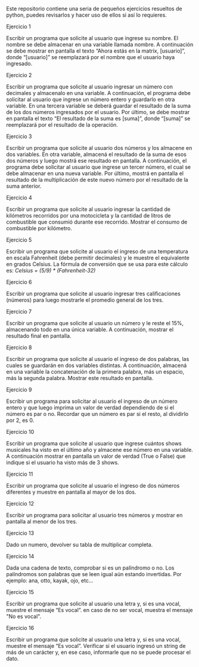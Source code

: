 Este repositorio contiene una seria de pequeños ejercicios resueltos de python, puedes revisarlos y hacer uso de ellos si así lo requieres.

Ejercicio 1

Escribir un programa que solicite al usuario que ingrese su nombre. El nombre se debe almacenar en una variable llamada nombre.
A continuación se debe mostrar en pantalla el texto “Ahora estás en la matrix, [usuario]”,
donde “[usuario]” se reemplazará por el nombre que el usuario haya ingresado.

Ejercicio 2

Escribir un programa que solicite al usuario ingresar un número con decimales y almacenalo en una variable.
A continuación, el programa debe solicitar al usuario que ingrese un número entero y guardarlo en otra variable.
En una tercera variable se deberá guardar el resultado de la suma de los dos números ingresados por el usuario.
Por último, se debe mostrar en pantalla el texto “El resultado de la suma es [suma]”, donde “[suma]” se reemplazará por el resultado de la operación.

Ejercicio 3

Escribir un programa que solicite al usuario dos números y los almacene en dos variables.
En otra variable, almacená el resultado de la suma de esos dos números y luego mostrá ese resultado en pantalla.
A continuación, el programa debe solicitar al usuario que ingrese un tercer número, el cual se debe almacenar en una nueva variable.
Por último, mostrá en pantalla el resultado de la multiplicación de este nuevo número por el resultado de la suma anterior.

Ejercicio 4

Escribir un programa que solicite al usuario ingresar la cantidad de kilómetros recorridos por una motocicleta
y la cantidad de litros de combustible que consumió durante ese recorrido. Mostrar el consumo de combustible por kilómetro.

Ejercicio 5

Escribir un programa que solicite al usuario el ingreso de una temperatura en escala Fahrenheit (debe permitir decimales)
y le muestre el equivalente en grados Celsius. La fórmula de conversión que se usa para este cálculo es: _Celsius = (5/9) * (Fahrenheit-32)_

Ejercicio 6

Escribir un programa que solicite al usuario ingresar tres calificaciones (números) para luego mostrarle el promedio general de los tres.

Ejercicio 7

Escribir un programa que solicite al usuario un número y le reste el 15%,
almacenando todo en una única variable. A continuación, mostrar el resultado final en pantalla.

Ejercicio 8

Escribir un programa que solicite al usuario el ingreso de dos palabras, las cuales se guardarán en dos variables distintas.
A continuación, almacená en una variable la concatenación de la primera palabra, más un espacio, más la segunda palabra. Mostrar este resultado en pantalla.

Ejercicio 9

Escribir un programa para solicitar al usuario el ingreso de un número entero
y que luego imprima un valor de verdad dependiendo de si el número es par o no.
Recordar que un número es par si el resto, al dividirlo por 2, es 0.

Ejercicio 10

Escribir un programa que solicite al usuario que ingrese cuántos shows musicales ha visto en el último año y almacene ese número en una variable.
A continuación mostrar en pantalla un valor de verdad (True o False) que indique si el usuario ha visto más de 3 shows.

Ejercicio 11

Escribir un programa que solicite al usuario el ingreso de dos números diferentes
y muestre en pantalla al mayor de los dos.

Ejercicio 12

Escribir un programa para solicitar al usuario tres números y mostrar en pantalla al menor de los tres.

Ejercicio 13

Dado un numero, devolver su tabla de multiplicar completa.

Ejercicio 14

Dada una cadena de texto, comprobar si es un palíndromo o no.
Los palíndromos son palabras que se leen igual aún estando invertidas.
Por ejemplo: ana, otto, kayak, ojo, etc...

Ejercicio 15

Escribir un programa que solicite al usuario una letra y, si es una vocal, muestre el mensaje “Es vocal”.
en caso de no ser vocal, muestra el mensaje "No es vocal".

Ejercicio 16

Escribir un programa que solicite al usuario una letra y, si es una vocal, muestre el mensaje “Es vocal”.
Verificar si el usuario ingresó un string de más de un carácter y, en ese caso, informarle que no se puede procesar el dato.
